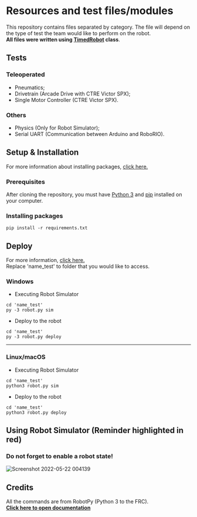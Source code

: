 # Resources and test files/modules

This repository contains files separated by category. The file will depend on the type of test the team would like to perform on the robot.
<br>**All files were written using <a href="https://robotpy.readthedocs.io/projects/wpilib/en/latest/wpilib/TimedRobot.html">TimedRobot</a> class**.
## Tests
### Teleoperated
- Pneumatics;
- Drivetrain (Arcade Drive with CTRE Victor SPX);
- Single Motor Controller (CTRE Victor SPX).
### Others
- Physics (Only for Robot Simulator);
- Serial UART (Communication between Arduino and RoboRIO).
## Setup & Installation
For more information about installing packages, <a href="https://robotpy.readthedocs.io/en/stable/install/index.html">click here.</a><br>
### Prerequisites
After cloning the repository, you must have <a href="https://www.python.org/downloads/">Python 3</a> and <a href="https://pypi.org/project/pip/">pip</a> installed on your computer.
### Installing packages
```
pip install -r requirements.txt
```
## Deploy
For more information, <a href="https://robotpy.readthedocs.io/en/stable/guide/deploy.html">click here.</a><br>
Replace 'name_test' to folder that you would like to access.
### Windows
- Executing Robot Simulator
```
cd 'name_test'
py -3 robot.py sim
```
- Deploy to the robot
```
cd 'name_test'
py -3 robot.py deploy
```
---
### Linux/macOS
- Executing Robot Simulator
```
cd 'name_test'
python3 robot.py sim
```
- Deploy to the robot
```
cd 'name_test'
python3 robot.py deploy
```
## Using Robot Simulator (Reminder highlighted in red)
### Do not forget to enable a robot state!<br>
![Screenshot 2022-05-22 004139](https://user-images.githubusercontent.com/73722088/169677573-44665203-6c40-4d09-a6f8-7b2e23cbed30.png)
## Credits
All the commands are from RobotPy (Python 3 to the FRC).<br>
**<a href="https://robotpy.readthedocs.io/en/stable/index.html">Click here to open documentation</a>**
